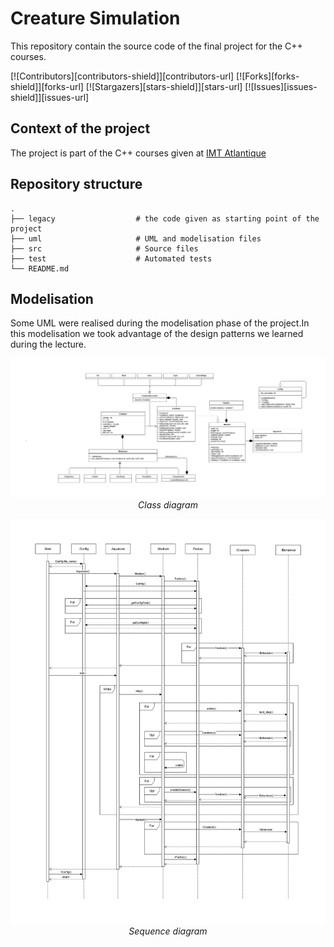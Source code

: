 # Creature Simulation

This repository contain the source code of the final project for the C++ courses.

[![Contributors][contributors-shield]][contributors-url]
[![Forks][forks-shield]][forks-url]
[![Stargazers][stars-shield]][stars-url]
[![Issues][issues-shield]][issues-url]

## Context of the project

The project is part of the C++ courses given at [IMT Atlantique](https://www.imt-atlantique.fr/en)

## Repository structure

    .
    ├── legacy                  # the code given as starting point of the project
    ├── uml                     # UML and modelisation files
    ├── src                     # Source files
    ├── test                    # Automated tests
    └── README.md

## Modelisation

Some UML were realised during the modelisation phase of the project.In this
modelisation we took advantage of the design patterns we learned during the lecture.

<p align="center">
  <img src="uml/Class_Diagram.png"/>
  <i>Class diagram</i>
</p>

<p align="center">
  <img src="uml/Sequence_Diagram.png"/>
  <i>Sequence diagram</i>
</p>
